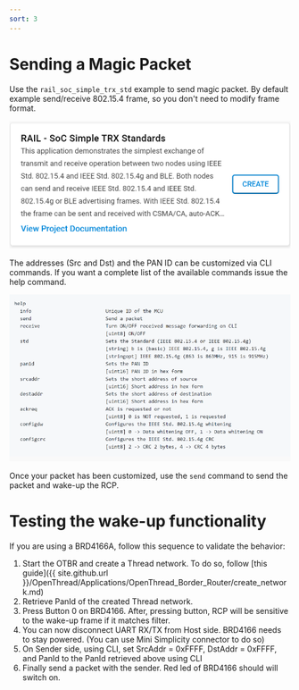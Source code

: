 ```yaml
---
sort: 3
---
```


# Sending a Magic Packet

Use the `rail_soc_simple_trx_std` example to send magic packet. By default example send/receive 802.15.4 frame, so you don't need to modify frame format.

<img src="./images/simple_trx.png" alt="startup" width="600" class="center">


The addresses (Src and Dst) and the PAN ID can be customized via CLI commands. If you want a complete
list of the available commands issue the help command.

<img src="./images/cli.png" alt="startup" width="600" class="center">

Once your packet has been customized, use the `send` command to send the packet and wake-up the RCP.

# Testing the wake-up functionality

If you are using a BRD4166A, follow this sequence to validate the behavior:

1.  Start the OTBR and create a Thread network. To do so, follow [this guide]({{ site.github.url }}/OpenThread/Applications/OpenThread_Border_Router/create_network.md)
2.  Retrieve PanId of the created Thread network.
3.  Press Button 0 on BRD4166. After, pressing button, RCP will be sensitive to the wake-up frame if it matches filter.
4.  You can now disconnect UART RX/TX from Host side. BRD4166 needs to stay powered. (You can use Mini Simplicity connector to do so)
5.  On Sender side, using CLI, set SrcAddr = 0xFFFF, DstAddr = 0xFFFF, and PanId to the PanId retrieved above using CLI
6.  Finally send a packet with the sender. Red led of BRD4166 should will switch on.


